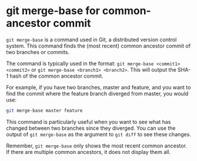# git merge-base for common-ancestor commit

`git merge-base` is a command used in Git, a distributed version control system. This command finds the (most recent) common ancestor commit of two branches or commits.

The command is typically used in the format: `git merge-base <commit1> <commit2>` or `git merge-base <branch1> <branch2>`. This will output the SHA-1 hash of the common ancestor commit.

For example, if you have two branches, master and feature, and you want to find the commit where the feature branch diverged from master, you would use:

```bash
git merge-base master feature
```

This command is particularly useful when you want to see what has changed between two branches since they diverged. You can use the output of `git merge-base` as the argument to `git diff` to see these changes.

Remember, `git merge-base` only shows the most recent common ancestor. If there are multiple common ancestors, it does not display them all.
